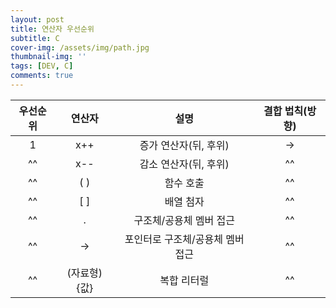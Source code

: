 ```yaml
---
layout: post
title: 연산자 우선순위
subtitle: C
cover-img: /assets/img/path.jpg
thumbnail-img: ''
tags: [DEV, C]
comments: true
---
```


| 우선순위 | 연산자 | 설명 | 결합 법칙(방향) |
|:---:|:---:|:---:|:---:|
| 1 | x++ | 증가 연산자(뒤, 후위) | → |
| ^^ | x-- | 감소 연산자(뒤, 후위) | ^^ |
| ^^ | ( ) | 함수 호출 | ^^ |
| ^^ | [ ] | 배열 첨자 | ^^ |
| ^^ | . | 구조체/공용체 멤버 접근 | ^^ |
| ^^ | -> | 포인터로 구조체/공용체 멤버 접근 | ^^ |
| ^^ | (자료형){값} | 복합 리터럴 | ^^ |
